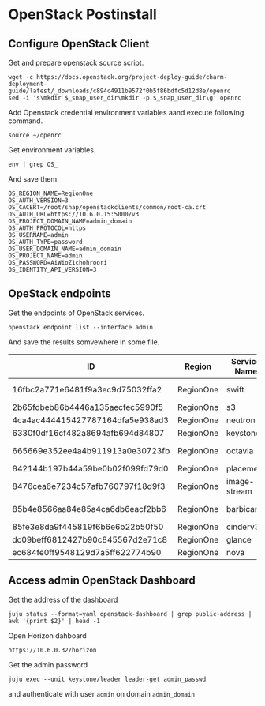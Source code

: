 # OpenStack Postinstall
## Configure OpenStack Client
Get and prepare openstack source script.
```
wget -c https://docs.openstack.org/project-deploy-guide/charm-deployment-guide/latest/_downloads/c894c4911b9572f0b5f86bdfc5d12d8e/openrc
sed -i 's\mkdir $_snap_user_dir\mkdir -p $_snap_user_dir\g' openrc
```
Add Openstack credential environment variables aand execute following command.
```
source ~/openrc
```
Get environment variables.
```
env | grep OS_
```
And save them.
```
OS_REGION_NAME=RegionOne
OS_AUTH_VERSION=3
OS_CACERT=/root/snap/openstackclients/common/root-ca.crt
OS_AUTH_URL=https://10.6.0.15:5000/v3
OS_PROJECT_DOMAIN_NAME=admin_domain
OS_AUTH_PROTOCOL=https
OS_USERNAME=admin
OS_AUTH_TYPE=password
OS_USER_DOMAIN_NAME=admin_domain
OS_PROJECT_NAME=admin
OS_PASSWORD=AiWioZ1chohroori
OS_IDENTITY_API_VERSION=3
```
## OpeStack endpoints
Get the endpoints of OpenStack services.
```
openstack endpoint list --interface admin
```
And save the results somvewhere in some file.

| ID                               | Region    | Service Name | Service Type    | Enabled | Interface | URL                                     |
|----------------------------------|-----------|--------------|-----------------|---------|-----------|-----------------------------------------|
| 16fbc2a771e6481f9a3ec9d75032ffa2 | RegionOne | swift        | object-store    | True    | admin     | https://10.6.0.28:443/swift             |
| 2b65fdbeb86b4446a135aecfec5990f5 | RegionOne | s3           | s3              | True    | admin     | https://10.6.0.28:443/                  |
| 4ca4ac444415427787164dfa5e938ad3 | RegionOne | neutron      | network         | True    | admin     | https://10.6.0.34:9696                  |
| 6330f0df16cf482a8694afb694d84807 | RegionOne | keystone     | identity        | True    | admin     | https://10.6.0.15:35357/v3              |
| 665669e352ee4a4b911913a0e30723fb | RegionOne | octavia      | load-balancer   | True    | admin     | https://10.6.0.21:9876                  |
| 842144b197b44a59be0b02f099fd79d0 | RegionOne | placement    | placement       | True    | admin     | https://10.6.0.30:8778                  |
| 8476cea6e7234c57afb760797f18d9f3 | RegionOne | image-stream | product-streams | True    | admin     | http://10.6.0.13                        |
| 85b4e8566aa84e85a4ca6db6eacf2bb6 | RegionOne | barbican     | key-manager     | True    | admin     | https://10.6.0.18:9312                  |
| 85fe3e8da9f445819f6b6e6b22b50f50 | RegionOne | cinderv3     | volumev3        | True    | admin     | https://10.6.0.17:8776/v3/$(tenant_id)s |
| dc09beff6812427b90c845567d2e71c8 | RegionOne | glance       | image           | True    | admin     | https://10.6.0.24:9292                  |
| ec684fe0ff9548129d7a5ff622774b90 | RegionOne | nova         | compute         | True    | admin     | https://10.6.0.16:8774/v2.1             |            |

## Access admin OpenStack Dashboard
Get the address of the dashboard
```
juju status --format=yaml openstack-dashboard | grep public-address | awk '{print $2}' | head -1
```
Open Horizon dahboard
```
https://10.6.0.32/horizon
```
Get the admin password
```
juju exec --unit keystone/leader leader-get admin_passwd
```
and authenticate with user ```admin``` on domain ```admin_domain```
